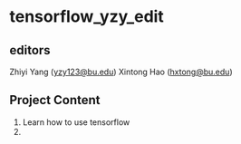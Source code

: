 # tensorflow_yzy_edit

## editors
   Zhiyi Yang (yzy123@bu.edu)
   Xintong Hao (hxtong@bu.edu)

## Project Content
1. Learn how to use tensorflow
2. 
